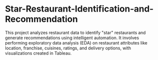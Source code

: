# Star-Restaurant-Identification-and-Recommendation
This project analyzes restaurant data to identify "star" restaurants and generate recommendations using intelligent automation. It involves performing exploratory data analysis (EDA) on restaurant attributes like location, franchise, cuisines, ratings, and delivery options, with visualizations created in Tableau.
